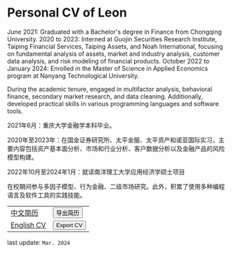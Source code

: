 # Personal CV of Leon

<p>
June 2021: Graduated with a Bachelor's degree in Finance from Chongqing University.
2020 to 2023: Interned at Guojin Securities Research Institute, Taiping Financial Services, Taiping Assets, and Noah International, focusing on fundamental analysis of assets, market and industry analysis, customer data analysis, and risk modeling of financial products.
October 2022 to January 2024: Enrolled in the Master of Science in Applied Economics program at Nanyang Technological University.

During the academic tenure, engaged in multifactor analysis, behavioral finance, secondary market research, and data cleaning. Additionally, developed practical skills in various programming languages and software tools.
</p>

<p>
2021年6月：重庆大学金融学本科毕业。

2020年至2023年：在国金证券研究所、太平金服、太平资产和诺亚国际实习，主要内容包括资产基本面分析、市场和行业分析、客户数据分析以及金融产品的风险模型构建。

2022年10月至2024年1月：就读南洋理工大学应用经济学硕士项目

在校期间参与多因子模型、行为金融、二级市场研究。此外，积累了使用多种编程语言及软件工具的实践技能。
</p>

<!--
<script>
    function printPage(url) {
        var newWindow = window.open(url, "_blank");
        newWindow.onload = function () {
            newWindow.print();
        };
    }
</script>
-->

<table style="border-collapse: collapse; width=100%">
    <tr>
        <td><a href="https://AirborneeT.github.io/CV/zh" target="_blank">中文简历</a></td>
        <td><button onclick="printPage('https://AirborneeT.github.io/CV/zh')">导出简历</button></td>
    </tr>
    <tr>
        <td><a href="https://AirborneeT.github.io/CV/en" target="_blank">English CV</a></td>
        <td><button onclick="printPage('https://AirborneeT.github.io/CV/en')">Export CV</button></td>
    </tr>
</table>

last update: `Mar. 2024`
